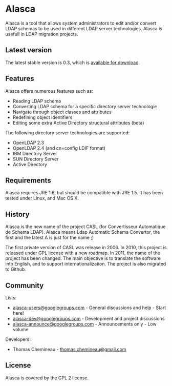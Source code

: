 
Alasca
======

Alasca is a tool that allows system administrators to edit and/or convert LDAP schemas to be used in different LDAP server technologies. Alasca is usefull in LDAP migration projects.

Latest version
--------------

The latest stable version is 0.3, which is [available for download](https://github.com/tchemineau/alasca/downloads "Download Alasca").

Features
--------

Alasca offers numerous features such as:

* Reading LDAP schema
* Converting LDAP schema for a specific directory server technologie
* Navigate through object classes and attributes
* Redefining object identifiers
* Editing some extra Active Directory structural attributes (beta)

The following directory server technologies are supported:

* OpenLDAP 2.3
* OpenLDAP 2.4 (and cn=config LDIF format)
* IBM Directory Server
* SUN Directory Server
* Active Directory

Requirements
------------

Alasca requires JRE 1.6, but should be compatible with JRE 1.5. It has been tested under Linux, and Mac OS X.

History
-------

Alasca is the new name of the project CASL (for Convertisseur Automatique de Schema LDAP). Alasca means Ldap Automatic Schema Convertor, the first and the latest A is just for the name ;)

The first private version of CASL was release in 2006. In 2010, this project is released under GPL license with a new roadmap. In 2011, the name of the project has been changed. The main objective is to translate the software into English, and to support internationalization. The project is also migrated to Github.

Community
---------

Lists:

* alasca-users@googlegroups.com - General discussions and help - Start here!
* alasca-dev@googlegroups.com - Development and project discussions
* alasca-announce@googlegroups.com - Announcements only - Low volume

Developers:

* Thomas Chemineau - thomas.chemineau@gmail.com

License
-------

Alasca is covered by the GPL 2 license.

